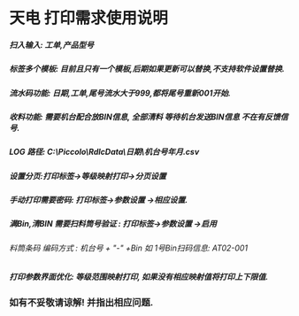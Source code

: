 # 天电 打印需求使用说明

##### 扫入输入:  工单,产品型号

##### 标签多个模板: 目前且只有一个模板,后期如果更新可以替换,不支持软件设置替换.

##### 流水码功能:    日期,工单,尾号流水大于999,都将尾号重新001开始.

##### 收料功能: 需要机台配合放BIN信息, 全部清料 等待机台发送BIN信息 不在有反馈信号.

##### LOG 路径: C:\Piccolo\RdlcData\日期\机台号年月.csv

##### 设置分页:打印标签->等级映射打印->分页设置

##### 手动打印需要密码:  打印标签->参数设置 ->相应设置.

##### 满Bin,清BIN 需要扫料筒号验证 :   打印标签->参数设置 ->启用  

###### 	  料筒条码 编码方式 : 机台号 + "-" +Bin 如 1号Bin扫码信息:  AT02-001

##### 打印参数界面优化: 等级范围映射打印,  如果没有相应映射值将打印上下限值.

### 如有不妥敬请谅解! 并指出相应问题.

